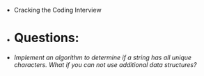 * Cracking the Coding Interview
* # Questions:

* ###### Implement an algorithm to determine if a string has all unique characters. What if you can not use additional data structures? 
